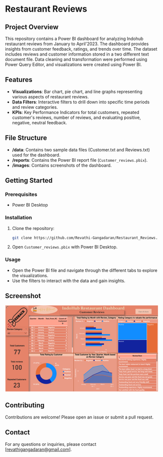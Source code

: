 # Restaurant Reviews

## Project Overview
This repository contains a Power BI dashboard for analyzing Indohub restaurant reviews from January to April'2023. The dashboard provides insights from customer feedback, ratings, and trends over time. The dataset includes reviews and customer information stored in a two different text document file. Data cleaning and transformation were performed using Power Query Editor, and visualizations were created using Power BI. 

## Features
- **Visualizations**: Bar chart, pie chart, and line graphs representing various aspects of restaurant reviews.
- **Data Filters**: Interactive filters to drill down into specific time periods and review categories.
- **KPIs**: Key Performance Indicators for total customers, repeated customer's reviews, number of reviews, and evaluating positive, negative, neutral feedback.

## File Structure
- **/data**: Contains two sample data files (Customer.txt and Reviews.txt) used for the dashboard.
- **/reports**: Contains the Power BI report file (`Customer_reviews.pbix`).
- **/images**: Contains screenshots of the dashboard.

## Getting Started
### Prerequisites
- Power BI Desktop

### Installation
1. Clone the repository:
    ```bash
    git clone https://github.com/Revathi-Gangadaran/Restaurant_Reviews.git
    ```
2. Open `Customer_reviews.pbix` with Power BI Desktop.

### Usage
- Open the Power BI file and navigate through the different tabs to explore the visualizations.
- Use the filters to interact with the data and gain insights.

## Screenshot
![Dashboard Overview](images/dashboard.png)

## Contributing
Contributions are welcome! Please open an issue or submit a pull request.

## Contact
For any questions or inquiries, please contact [revathigangadaran@gmail.com].

